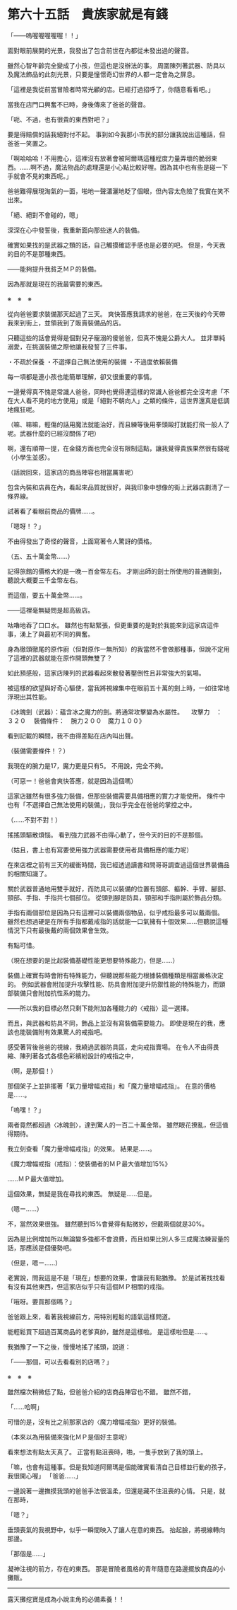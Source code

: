 # 第六十五話　貴族家就是有錢

「――嗚喔喔喔喔喔！！」

面對眼前展開的光景，我發出了包含前世在內都從未發出過的聲音。

雖然心智年齡完全變成了小孩，但這也是沒辦法的事。
周圍陳列著武器、防具以及魔法飾品的此刻光景，只要是憧憬奇幻世界的人都一定會為之屏息。

「這裡是我從前當冒險者時常光顧的店。已經打過招呼了，你隨意看看吧。」

當我在店門口興奮不已時，身後傳來了爸爸的聲音。

「呃、不過，也有很貴的東西對吧？」

要是得賠償的話我絕對付不起。
事到如今我那小市民的部分讓我說出這種話，但爸爸一笑置之。

「啊哈哈哈！不用擔心，這裡沒有放著會被阿爾瑪這種程度力量弄壞的脆弱東西。……啊不過，魔法物品的處理還是小心點比較好喔。因為其中也有些是碰一下手就會不見的東西呢。」

爸爸難得展現淘氣的一面，啪地一聲瀟灑地眨了個眼，但內容太危險了我實在笑不出來。

「絕、絕對不會碰的，嗯」

深深在心中發誓後，我重新面向那些迷人的裝備。

確實如果找的是武器之類的話，自己觸摸確認手感也是必要的吧。
但是，今天我的目的不是那種東西。

――能夠提升我貧乏ＭＰ的裝備。

因為那就是現在的我最需要的東西。

※　※　※

從向爸爸要求裝備那天起過了三天。
爽快答應我請求的爸爸，在三天後的今天帶我來到街上，並領我到了販賣裝備品的店。

只聽這些的話會覺得是個對兒子寵溺的傻爸爸，但真不愧是公爵大人。
並非單純溺愛，在挑選裝備之際他讓我發誓了三件事。

・不疏於保養
・不選擇自己無法使用的裝備
・不過度依賴裝備

每一項都是連小孩也能簡單理解，卻又很重要的事情。

一邊覺得真不愧是常識人爸爸，同時也覺得連這樣的常識人爸爸都完全沒考慮「不在大人看不見的地方使用」或是「絕對不朝向人」之類的條件，這世界還真是低調地瘋狂呢。

（嘛、嘛嘛，輕傷的話用魔法就能治好，而且練等後用拳頭毆打就能打飛一般人了呢。武器什麼的已經沒關係了吧）

啊，還有順帶一提，在金錢方面也完全沒有限制這點，讓我覺得貴族果然很有錢呢（小學生並感）。

（話說回來，這家店的商品陣容也相當厲害呢）

包含內裝和店員在內，看起來品質就很好，與我印象中想像的街上武器店劃清了一條界線。

試著看了看眼前商品的價牌……。

「嗯呀！？」

不由得發出了奇怪的聲音，上面寫著令人驚訝的價格。

（五、五十萬金幣……）

記得旅館的價格大約是一晚一百金幣左右。
才剛出師的劍士所使用的普通鋼劍，聽說大概要三千金幣左右。

而這個，要五十萬金幣……。

――這裡毫無疑問是超高級店。

咕嚕地吞了口口水。
雖然也有點緊張，但更重要的是對於我能來到這家店這件事，湧上了與最初不同的興奮。

身為徹頭徹尾的原作廚（但對原作一無所知）的我當然不會做那種事，但說不定用了這裡的武器就能在原作開頭無雙了？

如此預感般，這家店陳列的武器看起來散發著壓倒性且非常強大的氣場。

被這樣的欲望與好奇心驅使，當我將視線集中在眼前五十萬的劍上時，一如往常地浮現出其性能。

《冰魄劍（武器）：蘊含冰之魔力的劍。將通常攻擊變為水屬性。
　攻擊力　：　３２０
　裝備條件：　腕力２００　魔力１００》

看到記載的瞬間，我不由得差點在店內叫出聲。

（裝備需要條件！？）

我現在的腕力是17，魔力更是只有5。
不用說，完全不夠。

（可惡ー！爸爸會爽快答應，就是因為這個嗎）

這家店雖然有很多強力裝備，但那些裝備需要具備相應的實力才能使用。
條件中也有「不選擇自己無法使用的裝備」，我似乎完全在爸爸的掌控之中。

（……不對不對！）

搖搖頭驅散煩惱。
看到強力武器不由得心動了，但今天的目的不是那個。

（姑且，書上也有寫要使用強力武器需要使用者具備相應的能力呢）

在來店裡之前有三天的緩衝時間，我已經透過讀書和問哥哥調查過這個世界裝備品的相關知識了。

關於武器普通地用雙手就好，而防具可以裝備的位置有頭部、軀幹、手臂、腳部、頸部、手指、手指共七個部位。
從頭到腳是防具，頸部和手指則屬於飾品分類。

手指有兩個部位是因為只有這裡可以裝備兩個物品，似乎戒指最多可以戴兩個。
雖然也想過硬是在所有手指都戴戒指的話就能一口氣擁有十個效果……但聽說這種情況下只有最後戴的兩個效果會生效。

有點可惜。

（現在想要的是比起裝備基礎性能更想要特殊能力，但是……）

裝備上確實有時會附有特殊能力，但聽說那些能力根據裝備種類是相當嚴格決定的。
例如武器會附加提升攻擊性能、防具會附加提升防禦性能的特殊能力，而頸部裝備只會附加抗性系的能力。

――所以我的目標必然只剩下能附加各種能力的〈戒指〉這一選擇。

而且，與武器和防具不同，飾品上並沒有寫裝備需要能力。
即使是現在的我，應該也能裝備附有效果驚人的戒指吧。

感受著背後爸爸的視線，我繞過武器防具區，走向戒指賣場。
在令人不由得畏縮、陳列著各式各樣色彩繽紛設計的戒指之中，

（啊，是那個！）

那個架子上並排擺著「氣力量增幅戒指」和「魔力量增幅戒指」。
在意的價格是……。

「嗚嘿！？」

兩者竟然都超過〈冰魄劍〉，達到驚人的一百二十萬金幣。
雖然眼花撩亂，但這值得期待。

我立刻查看「魔力量增幅戒指」的效果。
結果是……。

《魔力增幅戒指（戒指）：使裝備者的ＭＰ最大值增加15%》

……ＭＰ最大值增加。

這個效果，無疑是我在尋找的東西。
無疑是……但是。

（嗯ー……）

不，當然效果很強。
雖然聽到15%會覺得有點微妙，但戴兩個就是30%。

因為是比例增加所以無論變多強都不會浪費，而且如果比別人多三成魔法練習量的話，那應該是個優勢吧。

（但是，嗯ー……）

老實說，問我這是不是「現在」想要的效果，會讓我有點猶豫。
於是試著找找看有沒有其他東西，但這家店似乎只有這個ＭＰ相關的戒指。

「哦呀。要買那個嗎？」

爸爸跟上來，看著我視線前方，用特別輕鬆的語氣這樣問道。

能輕鬆買下超過百萬商品的老爹真帥，雖然是這樣啦。
是這樣啦但是……。

我猶豫了一下之後，慢慢地搖了搖頭，說道：

「――那個，可以去看看別的店嗎？」

※　※　※

雖然檔次稍微低了點，但爸爸介紹的店商品陣容也不錯。
雖然不錯，

「……哈啊」

可惜的是，沒有比之前那家店的〈魔力增幅戒指〉更好的裝備。

（本來以為用裝備來強化ＭＰ是個好主意呢）

看來想法有點太天真了。
正當有點沮喪時，啪，一隻手放到了我的頭上。

「嘛，也會有這種事。但是我知道阿爾瑪是個能確實看清自己目標並行動的孩子，我很開心喔」
「爸爸……」

一邊說著一邊撫摸我頭的爸爸手法很溫柔，但還是藏不住沮喪的心情。
只是，就在那時，

「嗯？」

垂頭喪氣的我視野中，似乎一瞬間映入了讓人在意的東西。
抬起臉，將視線轉向那邊。

「那個是……」

凝神注視的前方，存在的東西。
那是冒險者風格的青年隨意在路邊擺放商品的小攤販。

---

露天攤挖寶是成為小說主角的必備素養！！